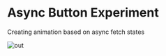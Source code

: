 # Async Button Experiment
Creating animation based on async fetch states

![out](https://user-images.githubusercontent.com/784114/31278165-40a58c3c-aaa4-11e7-864f-9a10815160c5.gif)
